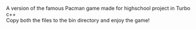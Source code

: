 A version of the famous Pacman game made for highschool project in Turbo c++                                                              
Copy both the files to the bin directory and enjoy the game!
